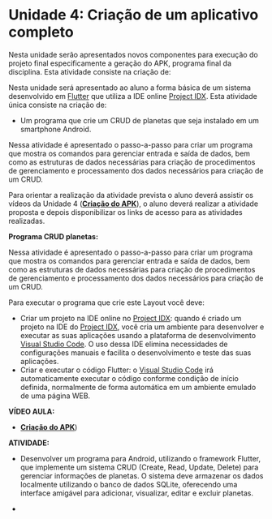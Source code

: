 # Unidade 4:  Criação de um aplicativo completo

Nesta unidade serão apresentados novos componentes para execução do projeto final especificamente a geração do APK, programa final da disciplina. Esta atividade consiste na criação de:

Nesta unidade  será apresentado ao aluno a forma básica de um sistema desenvolvido em [Flutter](https://flutter.dev/)  que utiliza a IDE online [Project IDX](https://idx.dev/). Esta atividade única consiste na criação de:

- Um programa que crie um CRUD de planetas que seja instalado em um smartphone Android.  

Nessa atividade é apresentado o passo-a-passo para criar um programa que mostra os comandos para gerenciar entrada e saída de dados, bem como as estruturas de dados necessárias para criação de procedimentos de gerenciamento e processamento dos dados necessários para criação de um CRUD.

Para orientar a realização da atividade prevista o aluno deverá assistir os vídeos da Unidade 4 ([**Criação do APK**](https://youtu.be/0pAU-kKcLJg)), o aluno deverá realizar a atividade proposta e depois disponibilizar os links de acesso para as atividades realizadas.

**Programa CRUD planetas:**

Nessa atividade é apresentado o passo-a-passo para criar um programa que mostra os comandos para gerenciar entrada e saída de dados, bem como as estruturas de dados necessárias para criação de procedimentos de gerenciamento e processamento dos dados necessários para criação de um CRUD.

Para executar o programa que crie este Layout você deve:

- Criar um projeto na IDE online no [Project IDX](https://idx.dev/): quando é criado um projeto na IDE do [Project IDX](https://idx.dev/), você cria um ambiente para desenvolver e executar as suas aplicações usando a plataforma de desenvolvimento [Visual Studio Code](https://code.visualstudio.com/). O uso dessa IDE elimina necessidades de configurações manuais e facilita o desenvolvimento e teste das suas aplicações.
- Criar e executar o código Flutter: o [Visual Studio Code](https://code.visualstudio.com/) irá automaticamente executar o código conforme condição de início definida, normalmente de forma automática em um ambiente emulado de uma página WEB.


**VÍDEO AULA:**

- [**Criação do APK**](https://youtu.be/0pAU-kKcLJg))

**ATIVIDADE:**

- Desenvolver um programa para Android, utilizando o framework Flutter, que implemente um sistema CRUD (Create, Read, Update, Delete) para gerenciar informações de planetas. O sistema deve armazenar os dados localmente utilizando o banco de dados SQLite, oferecendo uma interface amigável para adicionar, visualizar, editar e excluir planetas.

- 


